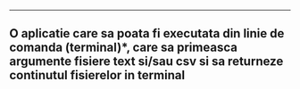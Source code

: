---
O aplicatie care sa poata fi executata din linie de comanda **(terminal)***, care sa primeasca argumente **fisiere text si/sau csv** si sa
returneze continutul fisierelor in **terminal**
---
